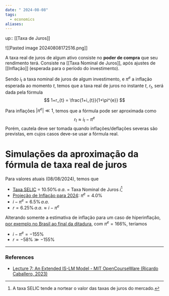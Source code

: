 ```yaml
---
date: " 2024-08-08"
tags:
  - economics
aliases:
---
```


up:: [[Taxa de Juros]]

![[Pasted image 20240808172516.png]]

A taxa real de juros de algum ativo consiste no **poder de compra** que seu rendimento terá. Consiste na [[Taxa Nominal de Juros]], após ajustes de [[Inflação]] (esperada para o período do investimento).

Sendo $i_t$ a taxa nominal de juros de algum investimento, e $\pi^{e}$ a inflação esperada ao momento $t$, temos que a taxa real de juros no instante $t$, $r_{t}$, será dada pela fórmula
$$
1+r_{t} = \frac{1+i_{t}}{1+\pi^{e}}
$$

Para inflações $|\pi^{e}| \ll 1$, temos que a fórmula pode ser aproximada como
$$
r_{t} \approx i_{t} - \pi^{e}
$$
Porém, cautela deve ser tomada quando inflações/deflações severas são previstas, em cujos casos deve-se usar a fórmula real.

# Simulações da aproximação da fórmula de taxa real de juros
Para valores atuais (08/08/2024), temos que
- [Taxa SELIC](https://www.bcb.gov.br/controleinflacao/taxaselic) = $10.50\% \, a.a.$ = Taxa Nominal de Juros $i$[^1]
- [Projeção de Inflação para 2024](https://www.bcb.gov.br/publicacoes/ri): $\pi^{e} = 4.0\%$
- $i - \pi^{e} = 6.5\% \,a.a.$
- $r = 6.25\% \,a.a. \approx i-\pi^{e}$

Alterando somente a estimativa de inflação para um caso de hiperinflação, [por exemplo no Brasil ao final da ditadura](https://pt.wikipedia.org/wiki/Hiperinfla%C3%A7%C3%A3o#Am%C3%A9rica_Latina), com $\pi^{e} = 166\%$, teríamos
- $i - \pi^{e} = -155\%$
- $r = -58\% \gg -155\%$


---
### References
- [Lecture 7: An Extended IS-LM Model - MIT OpenCourseWare (Ricardo Caballero, 2023)](https://www.youtube.com/watch?v=fkiWQZPOHXk)

[^1]: A taxa SELIC tende a nortear o valor das taxas de juros do mercado.